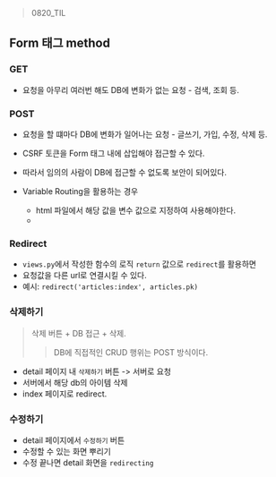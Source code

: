 > 0820_TIL





## Form 태그 method



### GET

- 요청을 아무리 여러번 해도 DB에 변화가 없는 요청 - 검색, 조회 등.



### POST

- 요청을 할 떄마다 DB에 변화가 일어나는 요청 - 글쓰기, 가입, 수정, 삭제 등.
- CSRF 토큰을 Form 태그 내에 삽입해야 접근할 수 있다.
- 따라서 임의의 사람이 DB에 접근할 수 없도록 보안이 되어있다.





- Variable Routing을 활용하는 경우
  - html 파일에서 해당 값을 변수 값으로 지정하여 사용해야한다.
  - 



### Redirect

- `views.py`에서 작성한 함수의 로직 `return` 값으로 `redirect`를 활용하면
- 요청값을 다른 url로 연결시킬 수 있다.
- 예시: `redirect('articles:index', articles.pk)`



### 삭제하기

>삭제 버튼 + DB 접근 + 삭제.
>
>> DB에 직접적인 CRUD 행위는 POST 방식이다.

- detail 페이지 내  `삭제하기` 버튼 -> 서버로 요청
- 서버에서 해당 db의 아이템 삭제
- index 페이지로 redirect.



### 수정하기

- detail 페이지에서 `수정하기` 버튼
- 수정할 수 있는 화면 뿌리기
- 수정 끝나면 detail 화면을 `redirecting`